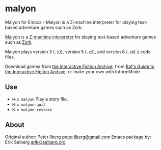 # malyon
Malyon for Emacs - Malyon is a Z-machine interpreter for playing
text-based adventure games such as Zork.

[Malyon](http://www.ifarchive.org/if-archive/infocom/interpreters/emacs/)  is a [Z-machine interpreter](http://directory.google.com/Top/Games/Video_Games/Genres/Adventure/Text_Adventures/Interpreters/Z-Machine/) for playing text-based adventure games such as [Zork](http://www.wurb.com/if/game/2).

Malyon plays version 3 (`.z3`), version 5 (`.z5`), and version 8 (`.z8`) z code files.

Download games from [the Interactive Fiction Archive](http://www.ifarchive.org/indexes/if-archiveXgamesXzcode.html), from [Baf's Guide to the Interactive Fiction Archive](http://www.wurb.com/if/platform/1), or make your own with InformMode

## Use ##

* `M-x malyon`           Play a story file.
* `M-x malyon-quit`
* `M-x malyon-restore`

## About ##

Original author: Peter Ilberg <peter.ilberg@gmail.com>
Emacs package by: Erik Selberg <erik@selberg.org>

